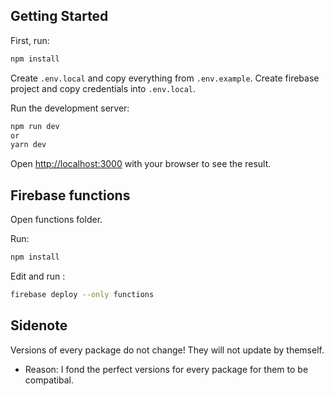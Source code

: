 ## Getting Started

First, run:

```bash
npm install
```

Create `.env.local` and copy everything from `.env.example`.
Create firebase project and copy credentials into `.env.local`.

Run the development server:

```bash
npm run dev
or
yarn dev
```

Open [http://localhost:3000](http://localhost:3000) with your browser to see the result.

## Firebase functions

Open functions folder.

Run:

```bash
npm install
```

Edit and run :

```bash
firebase deploy --only functions
```

## Sidenote
Versions of every package do not change! They will not update by themself.
- Reason: I fond the perfect versions for every package for them to be compatibal.
